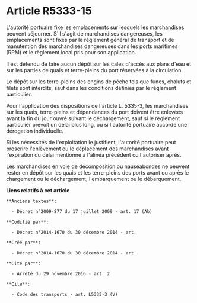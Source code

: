# Article R5333-15

L'autorité portuaire fixe les emplacements sur lesquels les marchandises peuvent séjourner. S'il s'agit de marchandises
dangereuses, les emplacements sont fixés par le règlement général de transport et de manutention des marchandises dangereuses
dans les ports maritimes (RPM) et le règlement local pris pour son application. 

Il est défendu de faire aucun dépôt sur les cales d'accès aux plans d'eau et sur les parties de quais et terre-pleins du port
réservées à la circulation. 

Le dépôt sur les terre-pleins des engins de pêche tels que funes, chaluts et filets sont interdits, sauf dans les conditions
définies par le règlement particulier. 

Pour l'application des dispositions de l'article L. 5335-3, les marchandises sur les quais, terre-pleins et dépendances du
port doivent être enlevées avant la fin du jour ouvré suivant le déchargement, sauf si le règlement particulier prévoit un
délai plus long, ou si l'autorité portuaire accorde une dérogation individuelle. 

Si les nécessités de l'exploitation le justifient, l'autorité portuaire peut prescrire l'enlèvement ou le déplacement des
marchandises avant l'expiration du délai mentionné à l'alinéa précédent ou l'autoriser après. 

Les marchandises en voie de décomposition ou nauséabondes ne peuvent rester en dépôt sur les quais et les terre-pleins des
ports avant ou après le chargement ou le déchargement, l'embarquement ou le débarquement.

**Liens relatifs à cet article**

	**Anciens textes**:

	  - Décret n°2009-877 du 17 juillet 2009 - art. 17 (Ab)

	**Codifié par**:

	  - Décret n°2014-1670 du 30 décembre 2014 - art.

	**Créé par**:

	  - Décret n°2014-1670 du 30 décembre 2014 - art.

	**Cité par**:

	  - Arrêté du 29 novembre 2016 - art. 2

	**Cite**:

	  - Code des transports - art. L5335-3 (V)

